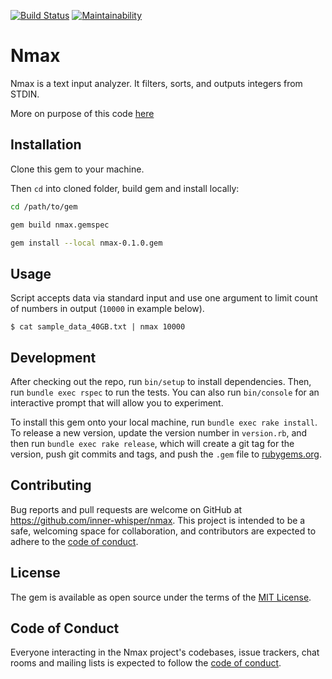 [![Build Status](https://travis-ci.com/inner-whisper/nmax.svg?branch=master)](https://travis-ci.com/inner-whisper/nmax)
[![Maintainability](https://api.codeclimate.com/v1/badges/b366a878b1e429d22e02/maintainability)](https://codeclimate.com/github/inner-whisper/nmax/maintainability)

# Nmax

Nmax is a text input analyzer. It filters, sorts, and outputs integers from STDIN.

More on purpose of this code [here](PROBLEM_DESCRIPTION.md)

## Installation

Clone this gem to your machine.

Then `cd` into cloned folder, build gem and install locally:

```sh
cd /path/to/gem

gem build nmax.gemspec

gem install --local nmax-0.1.0.gem
```

## Usage

Script accepts data via standard input and use one argument to limit count of numbers in output (`10000` in example below).

    $ cat sample_data_40GB.txt | nmax 10000

## Development

After checking out the repo, run `bin/setup` to install dependencies. Then, run `bundle exec rspec` to run the tests. You can also run `bin/console` for an interactive prompt that will allow you to experiment.

To install this gem onto your local machine, run `bundle exec rake install`. To release a new version, update the version number in `version.rb`, and then run `bundle exec rake release`, which will create a git tag for the version, push git commits and tags, and push the `.gem` file to [rubygems.org](https://rubygems.org).

## Contributing

Bug reports and pull requests are welcome on GitHub at https://github.com/inner-whisper/nmax. This project is intended to be a safe, welcoming space for collaboration, and contributors are expected to adhere to the [code of conduct](https://github.com/inner-whisper/nmax/blob/master/CODE_OF_CONDUCT.md).


## License

The gem is available as open source under the terms of the [MIT License](https://opensource.org/licenses/MIT).

## Code of Conduct

Everyone interacting in the Nmax project's codebases, issue trackers, chat rooms and mailing lists is expected to follow the [code of conduct](https://github.com/inner-whisper/nmax/blob/master/CODE_OF_CONDUCT.md).
